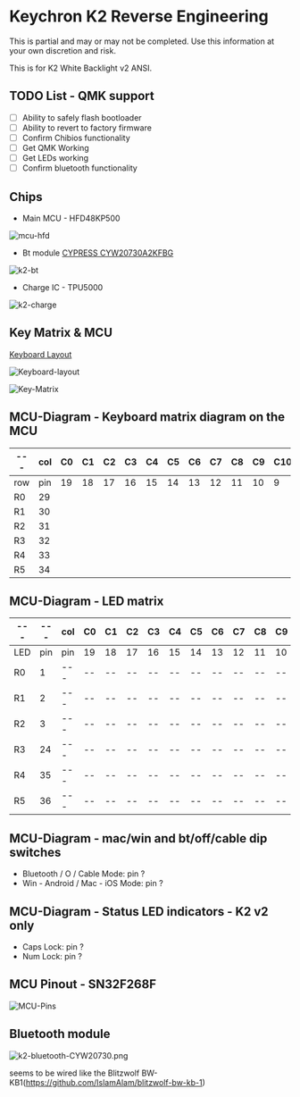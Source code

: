 # Keychron K2 Reverse Engineering

This is partial and may or may not be completed.
Use this information at your own discretion and risk.

This is for K2 White Backlight v2 ANSI.

## TODO List - QMK support
- [ ] Ability to safely flash bootloader
- [ ] Ability to revert to factory firmware
- [ ] Confirm Chibios functionality
- [ ] Get QMK Working
- [ ] Get LEDs working
- [ ] Confirm bluetooth functionality

## Chips
* Main MCU - HFD48KP500 

![mcu-hfd](./img/mcu-hfd.jpg)

* Bt module [CYPRESS CYW20730A2KFBG](https://www.infinite-electronic.ru/datasheet/2a-CYW20730A2KFBG.pdf)

![k2-bt](./img/k2-bt.png)

* Charge IC - TPU5000

![k2-charge](./img/k2-charge.jpg)

## Key Matrix & MCU
[Keyboard Layout ](http://www.keyboard-layout-editor.com/#/gists/592bca6f73c96e2903e64c1be3a7924d)

![Keyboard-layout](./img/k2-layout.png)

![Key-Matrix](./img/k2-wiring.png)

## MCU-Diagram - Keyboard matrix diagram on the MCU

| --- | col | C0 | C1 | C2 | C3 | C4 | C5 | C6 | C7 | C8 | C9 | C10 | C11 | C12 | C13 | C14 | C15 |
| --- | --- | -- | -- | -- | -- | -- | -- | -- | -- | -- | -- | --- | --- | --- | --- | --- | --- |
| row | pin | 19 | 18 | 17 | 16 | 15 | 14 | 13 | 12 | 11 | 10 |   9 |   8 |   7 |   6 |   5 |   4 |
| R0  |   29 |    |    |    |    |    |    |    |    |    |    |     |     |     |     |     |     |
| R1  |   30 |    |    |    |    |    |    |    |    |    |    |     |     |     |     |     |     |
| R2  |   31 |    |    |    |    |    |    |    |    |    |    |     |     |     |     |     |     |
| R3  |  32 |    |    |    |    |    |    |    |    |    |    |     |     |     |     |     |     |
| R4  |  33 |    |    |    |    |    |    |    |    |    |    |     |     |     |     |     |     |
| R5  |  34 |    |    |    |    |    |    |    |    |    |    |     |     |     |     |     |     |

## MCU-Diagram - LED matrix

| --- | --- | col | C0 | C1 | C2 | C3 | C4 | C5 | C6 | C7 | C8 | C9 | C10 | C11 | C12 | C13 | C14 | C15 |
| --- | --- | --- | -- | -- | -- | -- | -- | -- | -- | -- | -- | -- | --  | --  | --  | --  | --  | --  |
| LED | pin | pin | 19 | 18 | 17 | 16 | 15 | 14 | 13 | 12 | 11 | 10 |   9 |   8 |   7 |   6 |   5 |   4 |
|  R0 |  1 | --- | -- | -- | -- | -- | -- | -- | -- | -- | -- | -- | --- | --- | --- | --- | --- | --- |
|  R1 |  2 | --- | -- | -- | -- | -- | -- | -- | -- | -- | -- | -- | --- | --- | --- | --- | --- | --- |
|  R2 |  3 | --- | -- | -- | -- | -- | -- | -- | -- | -- | -- | -- | --- | --- | --- | --- | --- | --- |
|  R3 |  24 | --- | -- | -- | -- | -- | -- | -- | -- | -- | -- | -- | --- | --- | --- | --- | --- | --- |
|  R4 |  35 | --- | -- | -- | -- | -- | -- | -- | -- | -- | -- | -- | --- | --- | --- | --- | --- | --- |
|  R5 |  36 | --- | -- | -- | -- | -- | -- | -- | -- | -- | -- | -- | --- | --- | --- | --- | --- | --- |



## MCU-Diagram - mac/win and bt/off/cable dip switches

- Bluetooth / O / Cable Mode: pin ?
- Win - Android / Mac - iOS Mode: pin ?

## MCU-Diagram - Status LED indicators - K2 v2 only
- Caps Lock: pin ?
- Num Lock: pin ?

## MCU Pinout - SN32F268F
![MCU-Pins](./img/MCU_SN32F268F.png)

## Bluetooth module
![k2-bluetooth-CYW20730.png](./img/K2-bt-CYW20730.jpg)

seems to be wired like the Blitzwolf BW-KB1(https://github.com/IslamAlam/blitzwolf-bw-kb-1)
